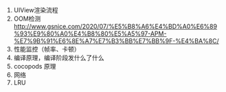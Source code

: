 1. UIView渲染流程
2. OOM检测
   http://www.gsnice.com/2020/07/%E5%B8%A6%E4%BD%A0%E6%89%93%E9%80%A0%E4%B8%80%E5%A5%97-APM-%E7%9B%91%E6%8E%A7%E7%B3%BB%E7%BB%9F-%E4%BA%8C/
3. 性能监控（帧率、卡顿）
4. 编译原理，编译阶段发什么了什么
5. cocopods 原理
6. 网络
7. LRU